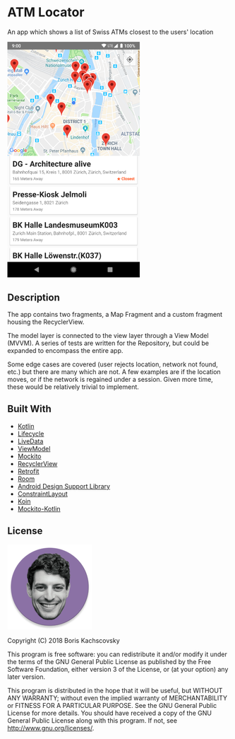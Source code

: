 # ATM Locator

An app which shows a list of Swiss ATMs closest to the users' location

<img src="screenshot.png" alt="screenshot" width="300" />

## Description

The app contains two fragments, a Map Fragment and a custom fragment housing the RecyclerView.

The model layer is connected to the view layer through a View Model (MVVM). A series of tests are written for the Repository, but could be expanded to encompass the entire app.

Some edge cases are covered (user rejects location, network not found, etc.) but there are many which are not. A few examples are if the location moves, or if the network is regained under a session. Given more time, these would be relatively trivial to implement.	

## Built With

* [Kotlin](https://kotlinlang.org/)
* [Lifecycle](https://developer.android.com/topic/libraries/architecture/lifecycle)
* [LiveData](https://developer.android.com/topic/libraries/architecture/livedata)
* [ViewModel](https://developer.android.com/topic/libraries/architecture/viewmodel)
* [Mockito](https://site.mockito.org/)
* [RecyclerView](https://developer.android.com/reference/android/support/v7/widget/RecyclerView)
* [Retrofit](https://square.github.io/retrofit/)
* [Room](https://developer.android.com/topic/libraries/architecture/room)
* [Android Design Support Library](https://developer.android.com/topic/libraries/support-library/packages)
* [ConstraintLayout](https://developer.android.com/reference/android/support/constraint/ConstraintLayout)
* [Koin](https://github.com/InsertKoinIO/koin)
* [Mockito-Kotlin](https://github.com/nhaarman/mockito-kotlin/wiki)

## License

 ![](app/src/main/res/mipmap-xxxhdpi/ic_launcher_round.png)

Copyright (C) 2018 Boris Kachscovsky

This program is free software: you can redistribute it and/or modify it under the terms of the GNU General Public License as published by the Free Software Foundation, either version 3 of the License, or (at your option) any later version.

This program is distributed in the hope that it will be useful, but WITHOUT ANY WARRANTY; without even the implied warranty of MERCHANTABILITY or FITNESS FOR A PARTICULAR PURPOSE. See the GNU General Public License for more details. You should have received a copy of the GNU General Public License along with this program. If not, see http://www.gnu.org/licenses/.
